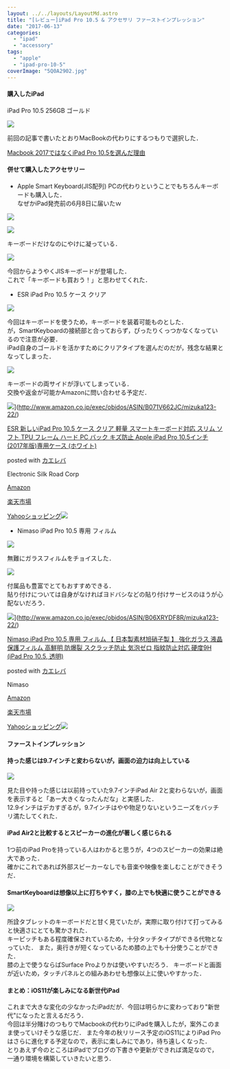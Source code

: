 ```yaml
---
layout: ../../layouts/LayoutMd.astro
title: "[レビュー]iPad Pro 10.5 & アクセサリ ファーストインプレッション"
date: "2017-06-13"
categories: 
  - "ipad"
  - "accessory"
tags: 
  - "apple"
  - "ipad-pro-10-5"
coverImage: "5Q0A2902.jpg"
---
```


#### 購入したiPad

iPad Pro 10.5 256GB ゴールド

![](/archive/images/5Q0A2889.jpg)

前回の記事で書いたとおりMacBookの代わりにするつもりで選択した．

[Macbook 2017ではなくiPad Pro 10\.5を選んだ理由](https://mizuka123.net/7308/)

#### 併せて購入したアクセサリー

- Apple Smart Keyboard(JIS配列) PCの代わりということでもちろんキーボードも購入した．  
    なぜかiPad発売前の6月8日に届いたｗ

![](/archive/images/5Q0A2892.jpg)

![](/archive/images/5Q0A2895.jpg)

キーボードだけなのにやけに凝っている．

![](/archive/images/5Q0A2897.jpg)

今回からようやくJISキーボードが登場した．  
これで「キーボードも買おう！」と思わせてくれた．

- ESR iPad Pro 10.5 ケース クリア 

![](/archive/images/5Q0A2893.jpg)

今回はキーボードを使うため，キーボードを装着可能ものとした．  
が，SmartKeyboardの接続部と合っておらず，ぴったりくっつかなくなっているので注意が必要．  
iPad自身のゴールドを活かすためにクリアタイプを選んだのだが，残念な結果となってしまった．

![](/archive/images/5Q0A2900.jpg)

キーボードの両サイドが浮いてしまっている．  
交換や返金が可能かAmazonに問い合わせる予定だ．

![](/archive/images/41p0jZdxgTL._SL160_.jpg)](http://www.amazon.co.jp/exec/obidos/ASIN/B071V662JC/mizuka123-22/)

[ESR 新しいiPad Pro 10.5 ケース クリア 軽量 スマートキーボード対応 スリム ソフト TPU フレーム ハード PC バック キズ防止 Apple iPad Pro 10.5インチ(2017年版)専用ケース (ホワイト)](http://www.amazon.co.jp/exec/obidos/ASIN/B071V662JC/mizuka123-22/)

posted with [カエレバ](http://kaereba.com)

Electronic Silk Road Corp

[Amazon](http://www.amazon.co.jp/gp/search?keywords=ESR%20%E6%96%B0%E3%81%97%E3%81%84iPad%20Pro%2010.5%20%E3%82%B1%E3%83%BC%E3%82%B9%20%E3%82%AF%E3%83%AA%E3%82%A2%20%E8%BB%BD%E9%87%8F%20%E3%82%B9%E3%83%9E%E3%83%BC%E3%83%88%E3%82%AD%E3%83%BC%E3%83%9C%E3%83%BC%E3%83%89%E5%AF%BE%E5%BF%9C%20%E3%82%B9%E3%83%AA%E3%83%A0%20%E3%82%BD%E3%83%95%E3%83%88%20TPU%20%E3%83%95%E3%83%AC%E3%83%BC%E3%83%A0%20%E3%83%8F%E3%83%BC%E3%83%89%20PC%20%E3%83%90%E3%83%83%E3%82%AF%20%E3%82%AD%E3%82%BA%E9%98%B2%E6%AD%A2%20Apple%20iPad%20Pro%2010.5%E3%82%A4%E3%83%B3%E3%83%81%282017%E5%B9%B4%E7%89%88%29%E5%B0%82%E7%94%A8%E3%82%B1%E3%83%BC%E3%82%B9%20%28%E3%83%9B%E3%83%AF%E3%82%A4%E3%83%88%29&__mk_ja_JP=%E3%82%AB%E3%82%BF%E3%82%AB%E3%83%8A&tag=mizuka123-22)

[楽天市場](https://hb.afl.rakuten.co.jp/hgc/032b53ee.4b34c5ee.0f4a541e.f440145e/?pc=http%3A%2F%2Fsearch.rakuten.co.jp%2Fsearch%2Fmall%2FESR%2520%25E6%2596%25B0%25E3%2581%2597%25E3%2581%2584iPad%2520Pro%252010.5%2520%25E3%2582%25B1%25E3%2583%25BC%25E3%2582%25B9%2520%25E3%2582%25AF%25E3%2583%25AA%25E3%2582%25A2%2520%25E8%25BB%25BD%25E9%2587%258F%2520%25E3%2582%25B9%25E3%2583%259E%25E3%2583%25BC%25E3%2583%2588%25E3%2582%25AD%25E3%2583%25BC%25E3%2583%259C%25E3%2583%25BC%25E3%2583%2589%25E5%25AF%25BE%25E5%25BF%259C%2520%25E3%2582%25B9%25E3%2583%25AA%25E3%2583%25A0%2520%25E3%2582%25BD%25E3%2583%2595%25E3%2583%2588%2520TPU%2520%25E3%2583%2595%25E3%2583%25AC%25E3%2583%25BC%25E3%2583%25A0%2520%25E3%2583%258F%25E3%2583%25BC%25E3%2583%2589%2520PC%2520%25E3%2583%2590%25E3%2583%2583%25E3%2582%25AF%2520%25E3%2582%25AD%25E3%2582%25BA%25E9%2598%25B2%25E6%25AD%25A2%2520Apple%2520iPad%2520Pro%252010.5%25E3%2582%25A4%25E3%2583%25B3%25E3%2583%2581%25282017%25E5%25B9%25B4%25E7%2589%2588%2529%25E5%25B0%2582%25E7%2594%25A8%25E3%2582%25B1%25E3%2583%25BC%25E3%2582%25B9%2520%2528%25E3%2583%259B%25E3%2583%25AF%25E3%2582%25A4%25E3%2583%2588%2529%2F-%2Ff.1-p.1-s.1-sf.0-st.A-v.2%3Fx%3D0%26scid%3Daf_ich_link_urltxt%26m%3Dhttp%3A%2F%2Fm.rakuten.co.jp%2F)

[Yahooショッピング![](//ad.jp.ap.valuecommerce.com/servlet/gifbanner?sid=3066752&pid=881990642)](//ck.jp.ap.valuecommerce.com/servlet/referral?sid=3066752&pid=881990642&vc_url=http%3A%2F%2Fsearch.shopping.yahoo.co.jp%2Fsearch%3Fp%3DESR%2520%25E6%2596%25B0%25E3%2581%2597%25E3%2581%2584iPad%2520Pro%252010.5%2520%25E3%2582%25B1%25E3%2583%25BC%25E3%2582%25B9%2520%25E3%2582%25AF%25E3%2583%25AA%25E3%2582%25A2%2520%25E8%25BB%25BD%25E9%2587%258F%2520%25E3%2582%25B9%25E3%2583%259E%25E3%2583%25BC%25E3%2583%2588%25E3%2582%25AD%25E3%2583%25BC%25E3%2583%259C%25E3%2583%25BC%25E3%2583%2589%25E5%25AF%25BE%25E5%25BF%259C%2520%25E3%2582%25B9%25E3%2583%25AA%25E3%2583%25A0%2520%25E3%2582%25BD%25E3%2583%2595%25E3%2583%2588%2520TPU%2520%25E3%2583%2595%25E3%2583%25AC%25E3%2583%25BC%25E3%2583%25A0%2520%25E3%2583%258F%25E3%2583%25BC%25E3%2583%2589%2520PC%2520%25E3%2583%2590%25E3%2583%2583%25E3%2582%25AF%2520%25E3%2582%25AD%25E3%2582%25BA%25E9%2598%25B2%25E6%25AD%25A2%2520Apple%2520iPad%2520Pro%252010.5%25E3%2582%25A4%25E3%2583%25B3%25E3%2583%2581%25282017%25E5%25B9%25B4%25E7%2589%2588%2529%25E5%25B0%2582%25E7%2594%25A8%25E3%2582%25B1%25E3%2583%25BC%25E3%2582%25B9%2520%2528%25E3%2583%259B%25E3%2583%25AF%25E3%2582%25A4%25E3%2583%2588%2529&vcptn=kaereba)

- Nimaso iPad Pro 10.5 専用 フィルム

![](/archive/images/5Q0A2891.jpg)

無難にガラスフィルムをチョイスした．

![](/archive/images/5Q0A2894.jpg)

付属品も豊富でとてもおすすめできる．  
貼り付けについては自身がなければヨドバシなどの貼り付けサービスのほうが心配ないだろう．

![](/archive/images/51dWu-cEQBL._SL160_.jpg)](http://www.amazon.co.jp/exec/obidos/ASIN/B06XRYDF8R/mizuka123-22/)

[Nimaso iPad Pro 10.5 専用 フィルム 【 日本製素材旭硝子製 】 強化ガラス 液晶保護フィルム 高鮮明 防爆裂 スクラッチ防止 気泡ゼロ 指紋防止対応 硬度9H (iPad Pro 10.5, 透明)](http://www.amazon.co.jp/exec/obidos/ASIN/B06XRYDF8R/mizuka123-22/)

posted with [カエレバ](http://kaereba.com)

Nimaso

[Amazon](http://www.amazon.co.jp/gp/search?keywords=Nimaso%20iPad%20Pro%2010.5%20%E5%B0%82%E7%94%A8%20%E3%83%95%E3%82%A3%E3%83%AB%E3%83%A0%20%E3%80%90%20%E6%97%A5%E6%9C%AC%E8%A3%BD%E7%B4%A0%E6%9D%90%E6%97%AD%E7%A1%9D%E5%AD%90%E8%A3%BD%20%E3%80%91%20%E5%BC%B7%E5%8C%96%E3%82%AC%E3%83%A9%E3%82%B9%20%E6%B6%B2%E6%99%B6%E4%BF%9D%E8%AD%B7%E3%83%95%E3%82%A3%E3%83%AB%E3%83%A0%20%E9%AB%98%E9%AE%AE%E6%98%8E%20%E9%98%B2%E7%88%86%E8%A3%82%20%E3%82%B9%E3%82%AF%E3%83%A9%E3%83%83%E3%83%81%E9%98%B2%E6%AD%A2%20%E6%B0%97%E6%B3%A1%E3%82%BC%E3%83%AD%20%E6%8C%87%E7%B4%8B%E9%98%B2%E6%AD%A2%E5%AF%BE%E5%BF%9C%20%E7%A1%AC%E5%BA%A69H%20%28iPad%20Pro%2010.5%2C%20%E9%80%8F%E6%98%8E%29&__mk_ja_JP=%E3%82%AB%E3%82%BF%E3%82%AB%E3%83%8A&tag=mizuka123-22)

[楽天市場](https://hb.afl.rakuten.co.jp/hgc/032b53ee.4b34c5ee.0f4a541e.f440145e/?pc=http%3A%2F%2Fsearch.rakuten.co.jp%2Fsearch%2Fmall%2FNimaso%2520iPad%2520Pro%252010.5%2520%25E5%25B0%2582%25E7%2594%25A8%2520%25E3%2583%2595%25E3%2582%25A3%25E3%2583%25AB%25E3%2583%25A0%2520%25E3%2580%2590%2520%25E6%2597%25A5%25E6%259C%25AC%25E8%25A3%25BD%25E7%25B4%25A0%25E6%259D%2590%25E6%2597%25AD%25E7%25A1%259D%25E5%25AD%2590%25E8%25A3%25BD%2520%25E3%2580%2591%2520%25E5%25BC%25B7%25E5%258C%2596%25E3%2582%25AC%25E3%2583%25A9%25E3%2582%25B9%2520%25E6%25B6%25B2%25E6%2599%25B6%25E4%25BF%259D%25E8%25AD%25B7%25E3%2583%2595%25E3%2582%25A3%25E3%2583%25AB%25E3%2583%25A0%2520%25E9%25AB%2598%25E9%25AE%25AE%25E6%2598%258E%2520%25E9%2598%25B2%25E7%2588%2586%25E8%25A3%2582%2520%25E3%2582%25B9%25E3%2582%25AF%25E3%2583%25A9%25E3%2583%2583%25E3%2583%2581%25E9%2598%25B2%25E6%25AD%25A2%2520%25E6%25B0%2597%25E6%25B3%25A1%25E3%2582%25BC%25E3%2583%25AD%2520%25E6%258C%2587%25E7%25B4%258B%25E9%2598%25B2%25E6%25AD%25A2%25E5%25AF%25BE%25E5%25BF%259C%2520%25E7%25A1%25AC%25E5%25BA%25A69H%2520%2528iPad%2520Pro%252010.5%252C%2520%25E9%2580%258F%25E6%2598%258E%2529%2F-%2Ff.1-p.1-s.1-sf.0-st.A-v.2%3Fx%3D0%26scid%3Daf_ich_link_urltxt%26m%3Dhttp%3A%2F%2Fm.rakuten.co.jp%2F)

[Yahooショッピング![](//ad.jp.ap.valuecommerce.com/servlet/gifbanner?sid=3066752&pid=881990642)](//ck.jp.ap.valuecommerce.com/servlet/referral?sid=3066752&pid=881990642&vc_url=http%3A%2F%2Fsearch.shopping.yahoo.co.jp%2Fsearch%3Fp%3DNimaso%2520iPad%2520Pro%252010.5%2520%25E5%25B0%2582%25E7%2594%25A8%2520%25E3%2583%2595%25E3%2582%25A3%25E3%2583%25AB%25E3%2583%25A0%2520%25E3%2580%2590%2520%25E6%2597%25A5%25E6%259C%25AC%25E8%25A3%25BD%25E7%25B4%25A0%25E6%259D%2590%25E6%2597%25AD%25E7%25A1%259D%25E5%25AD%2590%25E8%25A3%25BD%2520%25E3%2580%2591%2520%25E5%25BC%25B7%25E5%258C%2596%25E3%2582%25AC%25E3%2583%25A9%25E3%2582%25B9%2520%25E6%25B6%25B2%25E6%2599%25B6%25E4%25BF%259D%25E8%25AD%25B7%25E3%2583%2595%25E3%2582%25A3%25E3%2583%25AB%25E3%2583%25A0%2520%25E9%25AB%2598%25E9%25AE%25AE%25E6%2598%258E%2520%25E9%2598%25B2%25E7%2588%2586%25E8%25A3%2582%2520%25E3%2582%25B9%25E3%2582%25AF%25E3%2583%25A9%25E3%2583%2583%25E3%2583%2581%25E9%2598%25B2%25E6%25AD%25A2%2520%25E6%25B0%2597%25E6%25B3%25A1%25E3%2582%25BC%25E3%2583%25AD%2520%25E6%258C%2587%25E7%25B4%258B%25E9%2598%25B2%25E6%25AD%25A2%25E5%25AF%25BE%25E5%25BF%259C%2520%25E7%25A1%25AC%25E5%25BA%25A69H%2520%2528iPad%2520Pro%252010.5%252C%2520%25E9%2580%258F%25E6%2598%258E%2529&vcptn=kaereba)

#### ファーストインプレッション

#### 持った感じは9.7インチと変わらないが，画面の迫力は向上している

![](/archive/images/5Q0A2899.jpg)

見た目や持った感じは以前持っていた9.7インチiPad Air 2と変わらないが，画面を表示すると「あー大きくなったんだな」と実感した．  
12.9インチはデカすぎるが，9.7インチはやや物足りないというニーズをバッチリ満たしてくれた．

#### iPad Air2と比較するとスピーカーの進化が著しく感じられる

1つ前のiPad Proを持っている人はわかると思うが，4つのスピーカーの効果は絶大であった．  
確かにこれであれば外部スピーカーなしでも音楽や映像を楽しむことができそうだ．

#### SmartKeyboardは想像以上に打ちやすく，膝の上でも快適に使うことができる

![](/archive/images/5Q0A2902.jpg)

所詮タブレットのキーボードだと甘く見ていたが，実際に取り付けて打ってみると快適さにとても驚かされた．  
キーピッチもある程度確保されているため，十分タッチタイプができる代物となっていた． また，奥行きが短くなっているため膝の上でも十分使うことができた．  
膝の上で使うならばSurface Proよりかは使いやすいだろう． キーボードと画面が近いため，タッチパネルとの組みあわせも想像以上に使いやすかった．

#### まとめ：iOS11が楽しみになる新世代iPad

これまで大きな変化の少なかったiPadだが．今回は明らかに変わっており"新世代"になったと言えるだろう．  
今回は半分賭けのつもりでMacbookの代わりにiPadを購入したが，案外このまま使っていけそうな感じだ． また今年の秋リリース予定のiOS11によりiPad Proはさらに進化する予定なので，表示に楽しみにであり，待ち遠しくなった．  
とりあえず今のところはiPadでブログの下書きや更新ができれば満足なので，一通り環境を構築していきたいと思う．
